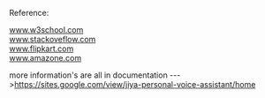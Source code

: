 Reference:

   www.w3school.com  
   www.stackoveflow.com  
   www.flipkart.com  
   www.amazone.com   

more information's are all in documentation --->https://sites.google.com/view/jiya-personal-voice-assistant/home
